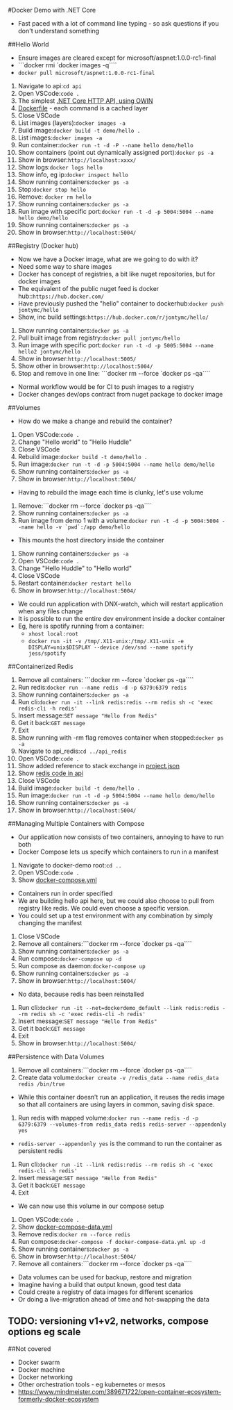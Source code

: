 #Docker Demo with .NET Core

* Fast paced with a lot of command line typing - so ask questions if you don't understand something

##Hello World
* Ensure images are cleared except for microsoft/aspnet:1.0.0-rc1-final
* ```docker rmi `docker images -q````
* ```docker pull microsoft/aspnet:1.0.0-rc1-final```

1. Navigate to api:```cd api```
1. Open VSCode:```code .```
1. The simplest [.NET Core HTTP API, using OWIN](api/Startup.cs)
1. [Dockerfile](api/Dockerfile) - each command is a cached layer
1. Close VSCode
1. List images (layers):```docker images -a```
1. Build image:```docker build -t demo/hello .```
1. List images:```docker images -a```
1. Run container:```docker run -t -d -P --name hello demo/hello```
1. Show containers (point out dynamically assigned port):```docker ps -a```
1. Show in browser:```http://localhost:xxxx/```
1. Show logs:```docker logs hello```
1. Show info, eg ip:```docker inspect hello```
1. Show running containers:```docker ps -a```
1. Stop:```docker stop hello```
1. Remove: ```docker rm hello```
1. Show running containers:```docker ps -a```
1. Run image with specific port:```docker run -t -d -p 5004:5004 --name hello demo/hello```
1. Show running containers:```docker ps -a```
1. Show in browser:```http://localhost:5004/```

##Registry (Docker hub)

* Now we have a Docker image, what are we going to do with it?
* Need some way to share images
* Docker has concept of registries, a bit like nuget repositories, but for docker images
* The equivalent of the public nuget feed is docker hub::```https://hub.docker.com/```
* Have previously pushed the "hello" container to dockerhub:```docker push jontymc/hello```
* Show, inc build settings:```https://hub.docker.com/r/jontymc/hello/```

1. Show running containers:```docker ps -a```
1. Pull built image from registry:```docker pull jontymc/hello```
1. Run image with specific port:```docker run -t -d -p 5005:5004 --name hello2 jontymc/hello```
1. Show in browser:```http://localhost:5005/```
1. Show other in browser:```http://localhost:5004/```
1. Stop and remove in one line: ```docker rm --force `docker ps -qa````

* Normal workflow would be for CI to push images to a registry
* Docker changes dev/ops contract from nuget package to docker image

##Volumes

* How do we make a change and rebuild the container?

1. Open VSCode:```code .```
1. Change "Hello world" to "Hello Huddle"
1. Close VSCode
1. Rebuild image:```docker build -t demo/hello .```
1. Run image:```docker run -t -d -p 5004:5004 --name hello demo/hello```
1. Show running containers:```docker ps -a```
1. Show in browser:```http://localhost:5004/```

* Having to rebuild the image each time is clunky, let's use volume

1. Remove:```docker rm --force `docker ps -qa````
1. Show running containers:```docker ps -a```
1. Run image from demo 1 with a volume:```docker run -t -d -p 5004:5004 --name hello -v `pwd`:/app demo/hello```
  * This mounts the host directory inside the container
1. Show running containers:```docker ps -a```
1. Open VSCode:```code .```
1. Change "Hello Huddle" to "Hello world"
1. Close VSCode
1. Restart container:```docker restart hello```
1. Show in browser:```http://localhost:5004/```

* We could run application with DNX-watch, which will restart application when any files change
* It is possible to run the entire dev environment inside a docker container
* Eg, here is spotify running from a container:
  * ```xhost local:root```
  * ```docker run -it -v /tmp/.X11-unix:/tmp/.X11-unix -e DISPLAY=unix$DISPLAY --device /dev/snd --name spotify jess/spotify```

##Containerized Redis

1. Remove all containers: ```docker rm --force `docker ps -qa````
1. Run redis:```docker run --name redis -d -p 6379:6379 redis```
1. Show running containers:```docker ps -a```
1. Run cli:```docker run -it --link redis:redis --rm redis sh -c 'exec redis-cli -h redis'```
1. Insert message:```SET message "Hello from Redis"```
1. Get it back:```GET message```
1. Exit
1. Show running with -rm flag removes container when stopped:```docker ps -a```
1. Navigate to api_redis:```cd ../api_redis```
1. Open VSCode:```code .```
1. Show added reference to stack exchange in [project.json](api_redis/project.json)
1. Show [redis code in api](api_redis/startup.cs)
1. Close VSCode
1. Build image:```docker build -t demo/hello .```
1. Run image:```docker run -t -d -p 5004:5004 --name hello demo/hello```
1. Show running containers:```docker ps -a```
1. Show in browser:```http://localhost:5004/```

##Managing Multiple Containers with Compose

* Our application now consists of two containers, annoying to have to run both
* Docker Compose lets us specify which containers to run in a manifest

1. Navigate to docker-demo root:```cd ..```
1. Open VSCode:```code .```
1. Show [docker-compose.yml](docker-compose.yml)

* Containers run in order specified
* We are building hello api here, but we could also choose to pull from registry like redis. We could even choose a specific version.
* You could set up a test environment with any combination by simply changing the manifest

1. Close VSCode
1. Remove all containers:```docker rm --force `docker ps -qa````
1. Show running containers:```docker ps -a```
1. Run compose:```docker-compose up -d```
1. Run compose as daemon:```docker-compose up```
1. Show running containers:```docker ps -a```
1. Show in browser:```http://localhost:5004/```

* No data, because redis has been reinstalled

1. Run cli:```docker run -it --net=dockerdemo_default --link redis:redis --rm redis sh -c 'exec redis-cli -h redis'```
1. Insert message:```SET message "Hello from Redis"```
1. Get it back:```GET message```
1. Exit
1. Show in browser:```http://localhost:5004/```

##Persistence with Data Volumes

1. Remove all containers:```docker rm --force `docker ps -qa````
1. Create data volume:```docker create -v /redis_data --name redis_data redis /bin/true```
  * While this container doesn’t run an application, it reuses the redis image so that all containers are using layers in common, saving disk space.
1. Run redis with mapped volume:```docker run --name redis -d -p 6379:6379 --volumes-from redis_data redis redis-server --appendonly yes```
  * ```redis-server --appendonly yes``` is the command to run the container as persistent redis
1. Run cli:```docker run -it --link redis:redis --rm redis sh -c 'exec redis-cli -h redis'```
1. Insert message:```SET message "Hello from Redis"```
1. Get it back:```GET message```
1. Exit

* We can now use this volume in our compose setup

1. Open VSCode:```code .```
1. Show [docker-compose-data.yml](docker-compose-data.yml)
1. Remove redis:```docker rm --force redis```
1. Run compose:```docker-compose -f docker-compose-data.yml up -d```
1. Show running containers:```docker ps -a```
1. Show in browser:```http://localhost:5004/```
1. Remove all containers:```docker rm --force `docker ps -qa````

* Data volumes can be used for backup, restore and migration
* Imagine having a build that output known, good test data
* Could create a registry of data images for different scenarios
* Or doing a live-migration ahead of time and hot-swapping the data




## TODO: versioning v1+v2, networks, compose options eg scale

##Not covered

* Docker swarm
* Docker machine
* Docker networking
* Other orchestration tools - eg kubernetes or mesos
* https://www.mindmeister.com/389671722/open-container-ecosystem-formerly-docker-ecosystem